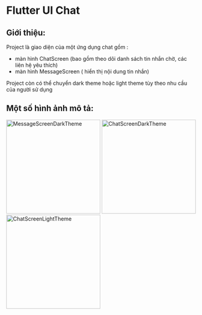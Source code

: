 # Flutter UI Chat 

## Giới thiệu: 
Project là giao diện của một ứng dụng chat gồm : 
- màn hình ChatScreen (bao gồm theo dõi danh sách tin nhắn chờ, các liên hệ yêu thích)
- màn hình MessageScreen ( hiển thị nội dung tin nhắn)

Project còn có thể chuyển dark theme hoặc light theme tùy theo nhu cầu của người sử dụng

## Một số hình ảnh mô tả:

<img src="https://user-images.githubusercontent.com/83379998/224873053-ceb4aa3e-6857-4227-8e7a-56e5d8cb7950.png" alt="MessageScreenDarkTheme" width="250" />
<img src="https://user-images.githubusercontent.com/83379998/224873249-fcafcfc6-a42d-4601-911c-9069b7262f6b.png" alt="ChatScreenDarkTheme" width="250" />
<img src="https://user-images.githubusercontent.com/83379998/224873428-e874b052-2569-4d05-879d-1c7d2634a8da.png" alt="ChatScreenLightTheme" width="250" />
